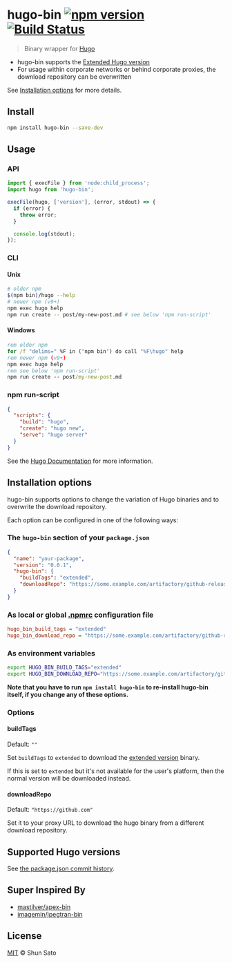 # hugo-bin [![npm version](https://img.shields.io/npm/v/hugo-bin?logo=npm&logoColor=fff)](https://www.npmjs.com/package/hugo-bin) [![Build Status](https://img.shields.io/github/actions/workflow/status/fenneclab/hugo-bin/ci.yml?branch=main&label=CI&logo=github)](https://github.com/fenneclab/hugo-bin/actions?query=workflow%3ACI+branch%3Amain)

> Binary wrapper for [Hugo](https://gohugo.io/)

- hugo-bin supports the [Extended Hugo version](https://github.com/gohugoio/hugo/releases/tag/v0.43)
- For usage within corporate networks or behind corporate proxies, the download repository can be overwritten

See [Installation options](#installation-options) for more details.

## Install

```sh
npm install hugo-bin --save-dev
```

## Usage

### API

```js
import { execFile } from 'node:child_process';
import hugo from 'hugo-bin';

execFile(hugo, ['version'], (error, stdout) => {
  if (error) {
    throw error;
  }

  console.log(stdout);
});
```

### CLI

#### Unix

```sh
# older npm
$(npm bin)/hugo --help
# newer npm (v9+)
npm exec hugo help
npm run create -- post/my-new-post.md # see below 'npm run-script'
```

#### Windows

```bat
rem older npm
for /f "delims=" %F in ('npm bin') do call "%F\hugo" help
rem newer npm (v9+)
npm exec hugo help
rem see below 'npm run-script'
npm run create -- post/my-new-post.md
```

### npm run-script

```json
{
  "scripts": {
    "build": "hugo",
    "create": "hugo new",
    "serve": "hugo server"
  }
}
```

See the [Hugo Documentation](https://gohugo.io/) for more information.

## Installation options

hugo-bin supports options to change the variation of Hugo binaries and to overwrite the download repository.

Each option can be configured in one of the following ways:

### The `hugo-bin` section of your `package.json`

```json
{
  "name": "your-package",
  "version": "0.0.1",
  "hugo-bin": {
    "buildTags": "extended",
    "downloadRepo": "https://some.example.com/artifactory/github-releases"
  }
}
```

### As local or global [.npmrc](https://docs.npmjs.com/files/npmrc) configuration file

```ini
hugo_bin_build_tags = "extended"
hugo_bin_download_repo = "https://some.example.com/artifactory/github-releases"
```

### As environment variables

```sh
export HUGO_BIN_BUILD_TAGS="extended"
export HUGO_BIN_DOWNLOAD_REPO="https://some.example.com/artifactory/github-releases"
```

**Note that you have to run `npm install hugo-bin` to re-install hugo-bin itself, if you change any of these options.**

### Options

#### buildTags

Default: `""`

Set `buildTags` to `extended` to download the [extended version](https://github.com/gohugoio/hugo/releases/tag/v0.43) binary.

If this is set to `extended` but it's not available for the user's platform, then the normal version will be downloaded instead.

#### downloadRepo

Default: `"https://github.com"`

Set it to your proxy URL to download the hugo binary from a different download repository.

## Supported Hugo versions

See [the package.json commit history](https://github.com/fenneclab/hugo-bin/commits/main/package.json).

## Super Inspired By

- [mastilver/apex-bin](https://github.com/mastilver/apex-bin)
- [imagemin/jpegtran-bin](https://github.com/imagemin/jpegtran-bin)

## License

[MIT](LICENSE) © Shun Sato
